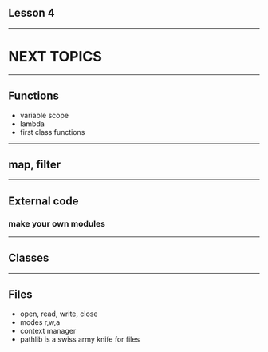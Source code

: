 ## Lesson 4
<!-- .slide: id="lesson2_recap" data-background="white"-->

---

# NEXT TOPICS

---


## Functions
- variable scope
- lambda
- first class functions

---

## map, filter

---

## External code
### make your own modules

---

## Classes

---

## Files

- open, read, write, close
- modes r,w,a
- context manager
- pathlib is a swiss army knife for files

